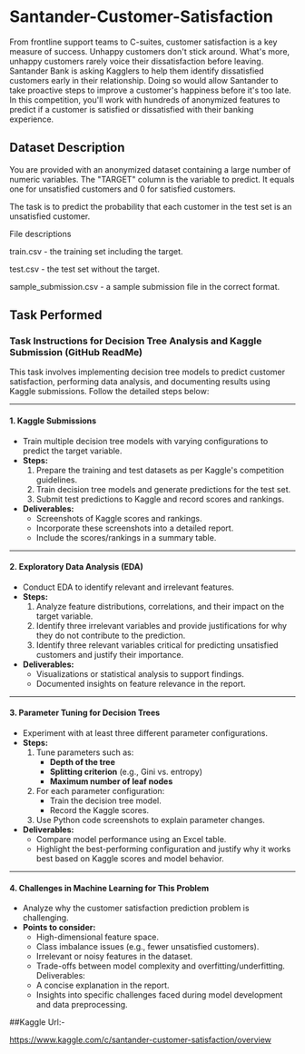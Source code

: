# Santander-Customer-Satisfaction

From frontline support teams to C-suites, customer satisfaction is a key measure of success. Unhappy customers don't stick around. What's more, unhappy customers rarely voice their dissatisfaction before leaving.
Santander Bank is asking Kagglers to help them identify dissatisfied customers early in their relationship. Doing so would allow Santander to take proactive steps to improve a customer's happiness before it's too late.
In this competition, you'll work with hundreds of anonymized features to predict if a customer is satisfied or dissatisfied with their banking experience.

## Dataset Description

You are provided with an anonymized dataset containing a large number of numeric variables. The "TARGET" column is the variable to predict. It equals one for unsatisfied customers and 0 for satisfied customers.

The task is to predict the probability that each customer in the test set is an unsatisfied customer.

File descriptions

train.csv - the training set including the target.

test.csv - the test set without the target.

sample_submission.csv - a sample submission file in the correct format.

## Task Performed 

### Task Instructions for Decision Tree Analysis and Kaggle Submission (GitHub ReadMe)

This task involves implementing decision tree models to predict customer satisfaction, performing data analysis, and documenting results using Kaggle submissions. Follow the detailed steps below:

---

#### **1. Kaggle Submissions**
- Train multiple decision tree models with varying configurations to predict the target variable.
- **Steps:**
  1. Prepare the training and test datasets as per Kaggle's competition guidelines.
  2. Train decision tree models and generate predictions for the test set.
  3. Submit test predictions to Kaggle and record scores and rankings.
- **Deliverables:**
  - Screenshots of Kaggle scores and rankings.
  - Incorporate these screenshots into a detailed report.
  - Include the scores/rankings in a summary table.

---

#### **2. Exploratory Data Analysis (EDA)**
- Conduct EDA to identify relevant and irrelevant features.
- **Steps:**
  1. Analyze feature distributions, correlations, and their impact on the target variable.
  2. Identify three irrelevant variables and provide justifications for why they do not contribute to the prediction.
  3. Identify three relevant variables critical for predicting unsatisfied customers and justify their importance.
- **Deliverables:**
  - Visualizations or statistical analysis to support findings.
  - Documented insights on feature relevance in the report.

---

#### **3. Parameter Tuning for Decision Trees**
- Experiment with at least three different parameter configurations.
- **Steps:**
  1. Tune parameters such as:
     - **Depth of the tree**
     - **Splitting criterion** (e.g., Gini vs. entropy)
     - **Maximum number of leaf nodes**
  2. For each parameter configuration:
     - Train the decision tree model.
     - Record the Kaggle scores.
  3. Use Python code screenshots to explain parameter changes.
- **Deliverables:**
  - Compare model performance using an Excel table.
  - Highlight the best-performing configuration and justify why it works best based on Kaggle scores and model behavior.

---

#### **4. Challenges in Machine Learning for This Problem**
- Analyze why the customer satisfaction prediction problem is challenging.
- **Points to consider:**
  - High-dimensional feature space.
  - Class imbalance issues (e.g., fewer unsatisfied customers).
  - Irrelevant or noisy features in the dataset.
  - Trade-offs between model complexity and overfitting/underfitting.
Deliverables:
  - A concise explanation in the report.
  - Insights into specific challenges faced during model development and data preprocessing.

##Kaggle Url:- 

https://www.kaggle.com/c/santander-customer-satisfaction/overview
